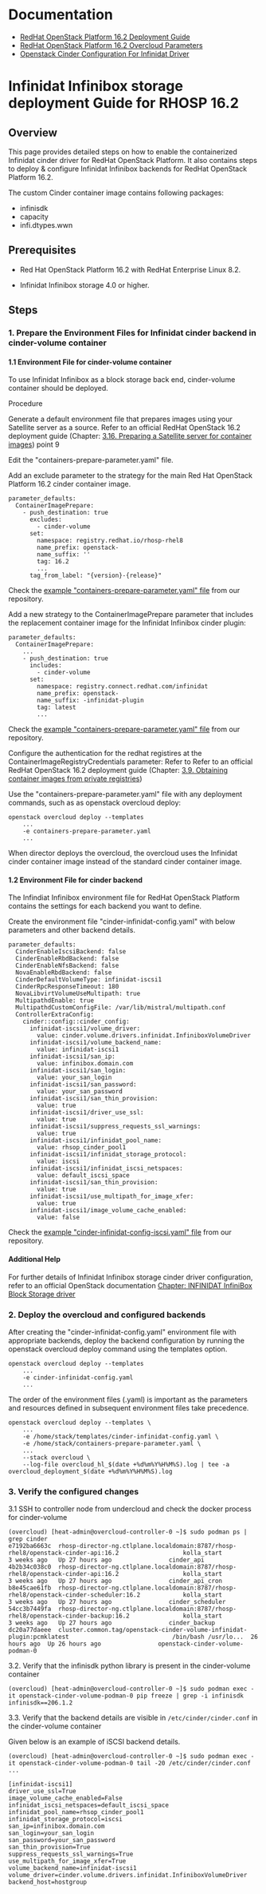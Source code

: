 # Documentation

 - [RedHat OpenStack Platform 16.2 Deployment Guide](https://access.redhat.com/documentation/en-us/red_hat_openstack_platform/16.2/html-single/director_installation_and_usage/index)
 - [RedHat OpenStack Platform 16.2 Overcloud Parameters](https://access.redhat.com/documentation/en-us/red_hat_openstack_platform/16.2/html-single/overcloud_parameters/index)
 - [Openstack Cinder Configuration For Infinidat Driver](https://docs.openstack.org/cinder/train/configuration/block-storage/drivers/infinidat-volume-driver.html)

# Infinidat Infinibox storage deployment Guide for RHOSP 16.2

## Overview

This page provides detailed steps on how to enable the containerized Infinidat cinder driver for RedHat OpenStack Platform.
It also contains steps to deploy & configure Infinidat Infinibox backends for RedHat OpenStack Platform 16.2.

The custom Cinder container image contains following packages:

- infinisdk
- capacity
- infi.dtypes.wwn

## Prerequisites

* Red Hat OpenStack Platform 16.2 with RedHat Enterprise Linux 8.2.

* Infinidat Infinibox storage 4.0 or higher.

## Steps

### 1.	Prepare the Environment Files for Infinidat cinder backend in cinder-volume container

#### 1.1 Environment File for cinder-volume container

To use Infinidat Infinibox as a block storage back end, cinder-volume container should be deployed.

Procedure

Generate a default environment file that prepares images using your Satellite server as a source.
Refer to an official RedHat OpenStack 16.2 deployment guide (Chapter: [3.16. Preparing a Satellite server for container images](https://access.redhat.com/documentation/en-us/red_hat_openstack_platform/16.2/html/director_installation_and_usage/assembly_preparing-for-director-installation#proc_preparing-a-satellite-server-for-container-images_preparing-for-director-installation)) point 9

Edit the "containers-prepare-parameter.yaml" file.

Add an exclude parameter to the strategy for the main Red Hat OpenStack Platform 16.2 cinder container image. 

```
parameter_defaults:
  ContainerImagePrepare:
    - push_destination: true
      excludes:
        - cinder-volume
      set:
        namespace: registry.redhat.io/rhosp-rhel8
        name_prefix: openstack-
        name_suffix: ''
        tag: 16.2
        ...
      tag_from_label: "{version}-{release}"
```

Check the [example "containers-prepare-parameter.yaml" file](https://github.com/Infinidat/cinder/blob/doc/rhosp16.2/examples/containers-prepare-parameter.yaml) from our repository.

Add a new strategy to the ContainerImagePrepare parameter that includes the replacement container image for the Infinidat Infinibox cinder plugin:

```
parameter_defaults:
  ContainerImagePrepare:
    ...
    - push_destination: true
      includes:
        - cinder-volume
      set:
        namespace: registry.connect.redhat.com/infinidat
        name_prefix: openstack-
        name_suffix: -infinidat-plugin
        tag: latest
        ...
```
Check the [example "containers-prepare-parameter.yaml" file](https://github.com/Infinidat/cinder/blob/doc/rhosp16.2/examples/containers-prepare-parameter.yaml) from our repository.

Configure the authentication for the redhat registires at the ContainerImageRegistryCredentials parameter:
Refer to Refer to an official RedHat OpenStack 16.2 deployment guide (Chapter: [3.9. Obtaining container images from private registries](https://access.redhat.com/documentation/en-us/red_hat_openstack_platform/16.2/html/director_installation_and_usage/assembly_preparing-for-director-installation#ref_obtaining-container-images-from-private-registries_preparing-for-director-installation))

Use the "containers-prepare-parameter.yaml" file with any deployment commands, such as as openstack overcloud deploy:

```
openstack overcloud deploy --templates
    ...
    -e containers-prepare-parameter.yaml
    ...
```

When director deploys the overcloud, the overcloud uses the Infinidat cinder container image instead of the standard cinder container image.

#### 1.2 Environment File for cinder backend

The Infindiat Infinibox environment file for RedHat OpenStack Platform contains the settings for each backend you want to define.

Create the environment file "cinder-infinidat-config.yaml" with below parameters and other backend details.

```
parameter_defaults:
  CinderEnableIscsiBackend: false
  CinderEnableRbdBackend: false
  CinderEnableNfsBackend: false
  NovaEnableRbdBackend: false
  CinderDefaultVolumeType: infinidat-iscsi1
  CinderRpcResponseTimeout: 180
  NovaLibvirtVolumeUseMultipath: true
  MultipathdEnable: true
  MultipathdCustomConfigFile: /var/lib/mistral/multipath.conf
  ControllerExtraConfig:
    cinder::config::cinder_config:
      infinidat-iscsi1/volume_driver:
        value: cinder.volume.drivers.infinidat.InfiniboxVolumeDriver
      infinidat-iscsi1/volume_backend_name:
        value: infinidat-iscsi1
      infinidat-iscsi1/san_ip:
        value: infinibox.domain.com
      infinidat-iscsi1/san_login:
        value: your_san_login
      infinidat-iscsi1/san_password:
        value: your_san_password
      infinidat-iscsi1/san_thin_provision:
        value: true
      infinidat-iscsi1/driver_use_ssl:
        value: true
      infinidat-iscsi1/suppress_requests_ssl_warnings:
        value: true
      infinidat-iscsi1/infinidat_pool_name:
        value: rhsop_cinder_pool1
      infinidat-iscsi1/infinidat_storage_protocol:
        value: iscsi
      infinidat-iscsi1/infinidat_iscsi_netspaces:
        value: default_iscsi_space
      infinidat-iscsi1/san_thin_provision:
        value: true
      infinidat-iscsi1/use_multipath_for_image_xfer:
        value: true
      infinidat-iscsi1/image_volume_cache_enabled:
        value: false
```

Check the [example "cinder-infinidat-config-iscsi.yaml" file](https://github.com/Infinidat/cinder/blob/doc/rhosp16.2/examples/cinder-infinidat-config-iscsi.yaml) from our repository.

#### Additional Help

For further details of Infinidat Infinibox storage cinder driver configuration, refer to an official OpenStack documentation [Chapter: INFINIDAT InfiniBox Block Storage driver](https://docs.openstack.org/cinder/train/configuration/block-storage/drivers/infinidat-volume-driver.html)

### 2.	Deploy the overcloud and configured backends

After creating the "cinder-infinidat-config.yaml" environment file with appropriate backends, deploy the backend configuration by running the openstack overcloud deploy command using the templates option.

```
openstack overcloud deploy --templates
    ...
    -e cinder-infinidat-config.yaml
    ...
```

The order of the environment files (.yaml) is important as the parameters and resources defined in subsequent environment files take precedence.

```
openstack overcloud deploy --templates \
    ...
    -e /home/stack/templates/cinder-infinidat-config.yaml \
    -e /home/stack/containers-prepare-parameter.yaml \
    ...
    --stack overcloud \
    --log-file overcloud_hl_$(date +%d%m%Y%H%M%S).log | tee -a overcloud_deployment_$(date +%d%m%Y%H%M%S).log
```

### 3.	Verify the configured changes

3.1	SSH to controller node from undercloud and check the docker process for cinder-volume
```
(overcloud) [heat-admin@overcloud-controller-0 ~]$ sudo podman ps | grep cinder
e7192ba6663c  rhosp-director-ng.ctlplane.localdomain:8787/rhosp-rhel8/openstack-cinder-api:16.2                  kolla_start           3 weeks ago   Up 27 hours ago                cinder_api
4b2b34c038c0  rhosp-director-ng.ctlplane.localdomain:8787/rhosp-rhel8/openstack-cinder-api:16.2                  kolla_start           3 weeks ago   Up 27 hours ago                cinder_api_cron
b8e45cae61fb  rhosp-director-ng.ctlplane.localdomain:8787/rhosp-rhel8/openstack-cinder-scheduler:16.2            kolla_start           3 weeks ago   Up 27 hours ago                cinder_scheduler
54cc3b7449fa  rhosp-director-ng.ctlplane.localdomain:8787/rhosp-rhel8/openstack-cinder-backup:16.2               kolla_start           3 weeks ago   Up 27 hours ago                cinder_backup
dc20a77daeee  cluster.common.tag/openstack-cinder-volume-infinidat-plugin:pcmklatest                             /bin/bash /usr/lo...  26 hours ago  Up 26 hours ago                openstack-cinder-volume-podman-0
```

3.2.	Verify that the infinisdk python library is present in the cinder-volume container
```
(overcloud) [heat-admin@overcloud-controller-0 ~]$ sudo podman exec -it openstack-cinder-volume-podman-0 pip freeze | grep -i infinisdk
infinisdk==206.1.2
```

3.3.	Verify that the backend details are visible in ```/etc/cinder/cinder.conf``` in the cinder-volume container

Given below is an example of iSCSI backend details.

```
(overcloud) [heat-admin@overcloud-controller-0 ~]$ sudo podman exec -it openstack-cinder-volume-podman-0 tail -20 /etc/cinder/cinder.conf
...

[infinidat-iscsi1]
driver_use_ssl=True
image_volume_cache_enabled=False
infinidat_iscsi_netspaces=default_iscsi_space
infinidat_pool_name=rhsop_cinder_pool1
infinidat_storage_protocol=iscsi
san_ip=infinibox.domain.com
san_login=your_san_login
san_password=your_san_password
san_thin_provision=True
suppress_requests_ssl_warnings=True
use_multipath_for_image_xfer=True
volume_backend_name=infinidat-iscsi1
volume_driver=cinder.volume.drivers.infinidat.InfiniboxVolumeDriver
backend_host=hostgroup
```
